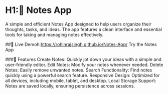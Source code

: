 # H1:📝 Notes App
A simple and efficient Notes App designed to help users organize their thoughts, tasks, and ideas. The app features a clean interface and essential tools for taking and managing notes effectively.

##🔗 Live Demoh:https://rohinrajsingh.github.io/Notes-App/
Try the Notes App

###🚀 Features
Create Notes: Quickly jot down your ideas with a simple and user-friendly editor.
Edit Notes: Modify your notes whenever needed.
Delete Notes: Easily remove unwanted notes.
Search Functionality: Find notes quickly using a powerful search feature.
Responsive Design: Optimized for all devices, including mobile, tablet, and desktop.
Local Storage Support: Notes are saved locally, ensuring persistence across sessions.
